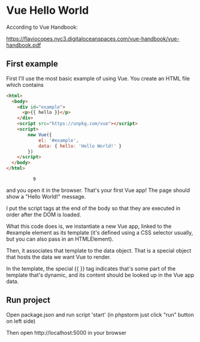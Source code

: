 # Vue Hello World

According to Vue Handbook:

https://flaviocopes.nyc3.digitaloceanspaces.com/vue-handbook/vue-handbook.pdf

## First example
First I'll use the most basic example of using Vue. You create an HTML file which contains

```html 
<html>
  <body>
    <div id="example">
      <p>{{ hello }}</p>
    </div>
    <script src="https://unpkg.com/vue"></script>
    <script>
        new Vue({
            el: '#example',
            data: { hello: 'Hello World!' }
        })
    </script>
  </body>
</html>
```
              9

 and you open it in the browser. That's your first Vue app! The page should show a "Hello World!" message.

I put the script tags at the end of the body so that they are executed in order after the DOM is loaded.

What this code does is, we instantiate a new Vue app, linked to the #example element as its template (it's defined using a CSS selector usually, but you can also pass in an HTMLElement).

Then, it associates that template to the data object. That is a special object that hosts the data we want Vue to render.

In the template, the special {{ }} tag indicates that's some part of the template that's dynamic, and its content should be looked up in the Vue app data.


## Run project

Open package.json and run script 'start' (in phpstorm just click "run" button on left side)

Then open http://localhost:5000     in your browser